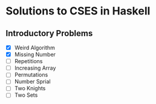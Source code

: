 # Solutions to CSES in Haskell


## Introductory Problems
- [X] Weird Algorithm
- [X] Missing Number
- [ ] Repetitions
- [ ] Increasing Array
- [ ] Permutations
- [ ] Number Sprial
- [ ] Two Knights
- [ ] Two Sets
